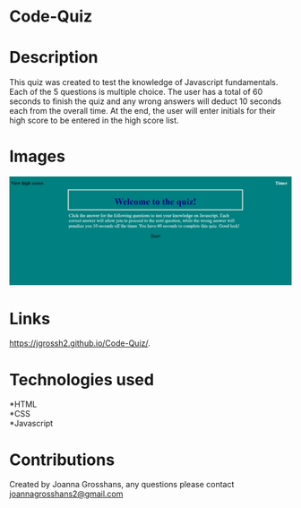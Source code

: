 # Code-Quiz

# Description
This quiz was created to test the knowledge of Javascript fundamentals. Each of the 5 questions is multiple choice. The user has a total of 60 seconds to finish the quiz and any wrong answers will deduct 10 seconds each from the overall time. At the end, the user will enter initials for their high score to be entered in the high score list. 


# Images 
![Code-Quiz instruction and start page.](./assets/images/image.png)



# Links
 https://jgrossh2.github.io/Code-Quiz/.


# Technologies used
 *HTML <br>
 *CSS <br>
 *Javascript

 # Contributions
 Created by Joanna Grosshans, any questions please contact <joannagrosshans2@gmail.com>
